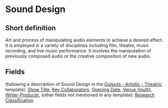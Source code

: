 # Sound Design
## Short definition
Art and process of manipulating audio elements to achieve a desired effect. It is employed in a variety of disciplines including film, theatre, music recording, and live music performance.  It involves the manipulation of previously composed audio or the creative composition of new audio.
## Fields
(following a description of Sound Design in the [Outputs - Artistic - Theatric](../Templates/Outputs%20-%20Artistic%20-%20Theatric.md) template):
[Show Title](../Object-Fields/Sound%20Design/Show%20Title.md),
[Key Collaborators](../Object-Fields/Sound%20Design/Key%20Collaborators.md),
[Opening Date](../Object-Fields/Sound%20Design/Opening%20Date.md),
[Venue (multi)](../Object-Fields/Sound%20Design/Venue%20(multi).md),
[Writer-Producer](../Object-Fields/Sound%20Design/Writer-Producer.md),
(other fields not mentioned in any template):
[Research Classification](../Object-Fields/Sound%20Design/Research%20Classification.md)
